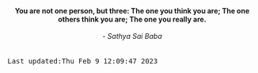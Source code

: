 
<div align="center"><b><span>You are not one person, but three: The one you think you are; The one others think you are; The one you really are.</span></b><br><br><i> - Sathya Sai Baba</i></div>
<br><br><kbd>Last updated:Thu Feb  9 12:09:47 2023</kbd>